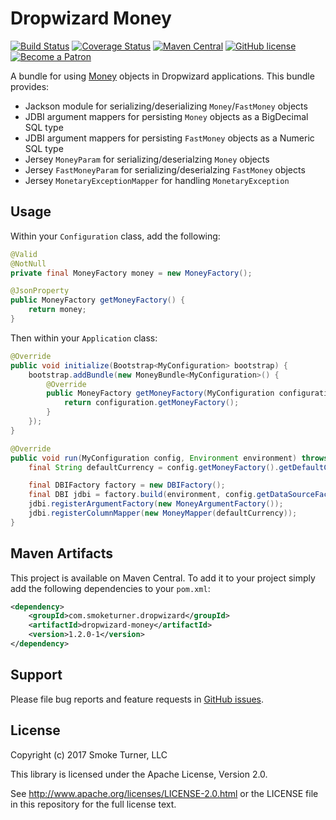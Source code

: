 Dropwizard Money
================
[![Build Status](https://travis-ci.org/smoketurner/dropwizard-money.svg?branch=master)](https://travis-ci.org/smoketurner/dropwizard-money)
[![Coverage Status](https://coveralls.io/repos/smoketurner/dropwizard-money/badge.svg?branch=master)](https://coveralls.io/r/smoketurner/dropwizard-money?branch=master)
[![Maven Central](https://img.shields.io/maven-central/v/com.smoketurner.dropwizard/dropwizard-money.svg?style=flat-square)](https://maven-badges.herokuapp.com/maven-central/com.smoketurner.dropwizard/dropwizard-money/)
[![GitHub license](https://img.shields.io/github/license/smoketurner/dropwizard-money.svg?style=flat-square)](https://github.com/smoketurner/dropwizard-money/tree/master)
[![Become a Patron](https://img.shields.io/badge/Patron-Patreon-red.svg)](https://www.patreon.com/jplock)

A bundle for using [Money](http://javamoney.github.io) objects in Dropwizard applications. This bundle provides:

* Jackson module for serializing/deserializing `Money`/`FastMoney` objects
* JDBI argument mappers for persisting `Money` objects as a BigDecimal SQL type
* JDBI argument mappers for persisting `FastMoney` objects as a Numeric SQL type
* Jersey `MoneyParam` for serializing/deserialzing `Money` objects
* Jersey `FastMoneyParam` for serializing/deserialzing `FastMoney` objects
* Jersey `MonetaryExceptionMapper` for handling `MonetaryException`

Usage
-----

Within your `Configuration` class, add the following:

```java
@Valid
@NotNull
private final MoneyFactory money = new MoneyFactory();

@JsonProperty
public MoneyFactory getMoneyFactory() {
    return money;
}
```

Then within your `Application` class:

```java
@Override
public void initialize(Bootstrap<MyConfiguration> bootstrap) {
    bootstrap.addBundle(new MoneyBundle<MyConfiguration>() {
        @Override
        public MoneyFactory getMoneyFactory(MyConfiguration configuration) {
            return configuration.getMoneyFactory();
        }
    });
}

@Override
public void run(MyConfiguration config, Environment environment) throws Exception {
    final String defaultCurrency = config.getMoneyFactory().getDefaultCurrencyCode();

    final DBIFactory factory = new DBIFactory();
    final DBI jdbi = factory.build(environment, config.getDataSourceFactory(), "postgresql");
    jdbi.registerArgumentFactory(new MoneyArgumentFactory());
    jdbi.registerColumnMapper(new MoneyMapper(defaultCurrency));
}
```

Maven Artifacts
---------------

This project is available on Maven Central. To add it to your project simply add the following dependencies to your `pom.xml`:

```xml
<dependency>
    <groupId>com.smoketurner.dropwizard</groupId>
    <artifactId>dropwizard-money</artifactId>
    <version>1.2.0-1</version>
</dependency>
```

Support
-------

Please file bug reports and feature requests in [GitHub issues](https://github.com/smoketurner/dropwizard-money/issues).


License
-------

Copyright (c) 2017 Smoke Turner, LLC

This library is licensed under the Apache License, Version 2.0.

See http://www.apache.org/licenses/LICENSE-2.0.html or the LICENSE file in this repository for the full license text.
